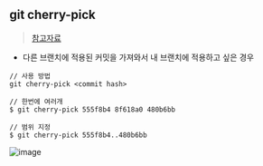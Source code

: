 ## git cherry-pick
> [참고자료](https://hbase.tistory.com/141)
- 다른 브랜치에 적용된 커밋을 가져와서 내 브랜치에 적용하고 싶은 경우


```shell
// 사용 방법
git cherry-pick <commit hash>

// 한번에 여러개
$ git cherry-pick 555f8b4 8f618a0 480b6bb

// 범위 지정
$ git cherry-pick 555f8b4..480b6bb
```


![image](https://user-images.githubusercontent.com/61215550/230539212-73e1634f-360f-483b-9e05-3dd0f7ddb3da.png)

